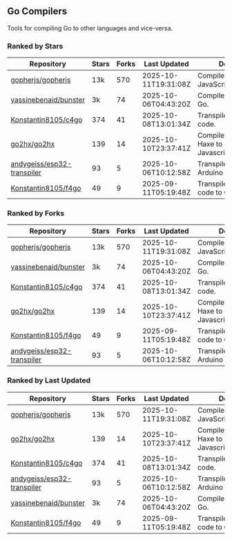 ## Go Compilers

Tools for compiling Go to other languages and vice-versa.

### Ranked by Stars

| Repository | Stars | Forks | Last Updated | Description | 
|------------|-------|-------|--------------|-------------|
| [gopherjs/gopherjs](https://github.com/gopherjs/gopherjs) | 13k | 570 | 2025-10-11T19:31:08Z |  Compiler from Go to JavaScript. |
| [yassinebenaid/bunster](https://github.com/yassinebenaid/bunster) | 3k | 74 | 2025-10-06T04:43:20Z |  Compile shell scripts to Go. |
| [Konstantin8105/c4go](https://github.com/Konstantin8105/c4go) | 374 | 41 | 2025-10-08T13:01:34Z |  Transpile C code to Go code. |
| [go2hx/go2hx](https://github.com/go2hx/go2hx) | 139 | 14 | 2025-10-10T23:37:41Z |  Compiler from Go to Haxe to Javascript/C++/Java/C#. |
| [andygeiss/esp32-transpiler](https://github.com/andygeiss/esp32-transpiler) | 93 | 5 | 2025-10-06T10:12:58Z |  Transpile Go into Arduino code. |
| [Konstantin8105/f4go](https://github.com/Konstantin8105/f4go) | 49 | 9 | 2025-09-11T05:19:48Z |  Transpile FORTRAN 77 code to Go code. |

### Ranked by Forks

| Repository | Stars | Forks | Last Updated | Description | 
|------------|-------|-------|--------------|-------------|
| [gopherjs/gopherjs](https://github.com/gopherjs/gopherjs) | 13k | 570 | 2025-10-11T19:31:08Z |  Compiler from Go to JavaScript. |
| [yassinebenaid/bunster](https://github.com/yassinebenaid/bunster) | 3k | 74 | 2025-10-06T04:43:20Z |  Compile shell scripts to Go. |
| [Konstantin8105/c4go](https://github.com/Konstantin8105/c4go) | 374 | 41 | 2025-10-08T13:01:34Z |  Transpile C code to Go code. |
| [go2hx/go2hx](https://github.com/go2hx/go2hx) | 139 | 14 | 2025-10-10T23:37:41Z |  Compiler from Go to Haxe to Javascript/C++/Java/C#. |
| [Konstantin8105/f4go](https://github.com/Konstantin8105/f4go) | 49 | 9 | 2025-09-11T05:19:48Z |  Transpile FORTRAN 77 code to Go code. |
| [andygeiss/esp32-transpiler](https://github.com/andygeiss/esp32-transpiler) | 93 | 5 | 2025-10-06T10:12:58Z |  Transpile Go into Arduino code. |

### Ranked by Last Updated

| Repository | Stars | Forks | Last Updated | Description | 
|------------|-------|-------|--------------|-------------|
| [gopherjs/gopherjs](https://github.com/gopherjs/gopherjs) | 13k | 570 | 2025-10-11T19:31:08Z |  Compiler from Go to JavaScript. |
| [go2hx/go2hx](https://github.com/go2hx/go2hx) | 139 | 14 | 2025-10-10T23:37:41Z |  Compiler from Go to Haxe to Javascript/C++/Java/C#. |
| [Konstantin8105/c4go](https://github.com/Konstantin8105/c4go) | 374 | 41 | 2025-10-08T13:01:34Z |  Transpile C code to Go code. |
| [andygeiss/esp32-transpiler](https://github.com/andygeiss/esp32-transpiler) | 93 | 5 | 2025-10-06T10:12:58Z |  Transpile Go into Arduino code. |
| [yassinebenaid/bunster](https://github.com/yassinebenaid/bunster) | 3k | 74 | 2025-10-06T04:43:20Z |  Compile shell scripts to Go. |
| [Konstantin8105/f4go](https://github.com/Konstantin8105/f4go) | 49 | 9 | 2025-09-11T05:19:48Z |  Transpile FORTRAN 77 code to Go code. |

